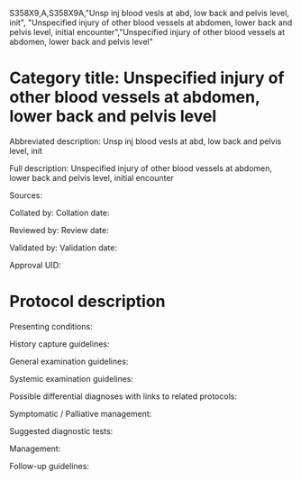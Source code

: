 S358X9,A,S358X9A,"Unsp inj blood vesls at abd, low back and pelvis level, init", "Unspecified injury of other blood vessels at abdomen, lower back and pelvis level, initial encounter","Unspecified injury of other blood vessels at abdomen, lower back and pelvis level"
# Category title: Unspecified injury of other blood vessels at abdomen, lower back and pelvis level

Abbreviated description: Unsp inj blood vesls at abd, low back and pelvis level, init

Full description: Unspecified injury of other blood vessels at abdomen, lower back and pelvis level, initial encounter

Sources:

Collated by:
Collation date:

Reviewed by:
Review date:

Validated by:
Validation date:

Approval UID:

# Protocol description

Presenting conditions:

History capture guidelines:

General examination guidelines:

Systemic examination guidelines:

Possible differential diagnoses with links to related protocols:

Symptomatic / Palliative management:

Suggested diagnostic tests:

Management:

Follow-up guidelines:
